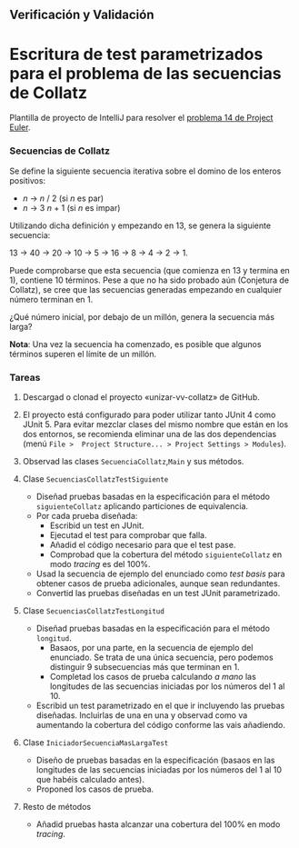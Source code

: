 ## Verificación y Validación
# Escritura de test parametrizados para el problema de las secuencias de Collatz

Plantilla de proyecto de IntelliJ para resolver el 
[problema 14 de Project Euler](https://projecteuler.net/problem=14). 


### Secuencias de Collatz

Se define la siguiente secuencia iterativa sobre el domino de los enteros positivos:

 - _n_ → _n_ / 2   (si _n_ es par)
 - _n_ → 3 _n_ + 1 (si _n_ es impar)
    
Utilizando dicha definición y empezando en 13, se genera la siguiente secuencia:

13 → 40 → 20 → 10 → 5 → 16 → 8 → 4 → 2 → 1.

Puede comprobarse que esta secuencia (que comienza en 13 y termina en 1), contiene
 10 términos. Pese a que no ha sido probado aún (Conjetura de Collatz), se cree
 que las secuencias generadas empezando en cualquier número terminan en 1.

¿Qué número inicial, por debajo de un millón, genera la secuencia más larga?

**Nota**: Una vez la secuencia ha comenzado, es posible que algunos términos
superen el límite de un millón.

### Tareas

 1. Descargad o clonad el proyecto «unizar-vv-collatz» de GitHub.
 2. El proyecto está configurado para poder utilizar tanto JUnit 4 como JUnit 5.
    Para evitar mezclar clases del mismo nombre que están en los dos entornos,
    se recomienda eliminar una de las dos dependencias (menú ``File > 
    Project Structure... > Project Settings > Modules``).
 2. Observad las clases `SecuenciaCollatz`,`Main` y sus métodos.
 3. Clase `SecuenciasCollatzTestSiguiente`
    - Diseñad pruebas basadas en la especificación para el método 
      `siguienteCollatz` aplicando particiones de equivalencia.
    - Por cada prueba diseñada:
        - Escribid un test en JUnit.
        - Ejecutad el test para comprobar que falla.
        - Añadid el código necesario para que el test pase.
        - Comprobad que la cobertura del método `siguienteCollatz` en modo 
          _tracing_ es del 100%.
    - Usad la secuencia de ejemplo del enunciado como _test basis_ para obtener
      casos de prueba adicionales, aunque sean redundantes.  
    - Convertid las pruebas diseñadas en un test JUnit parametrizado.
 
 4. Clase `SecuenciasCollatzTestLongitud`
    - Diseñad pruebas basadas en la especificación para el método 
      `longitud`.
      - Basaos, por una parte, en la secuencia de ejemplo del enunciado. 
        Se trata de una única secuencia, pero podemos distinguir 9 subsecuencias
        más que terminan en 1.
      - Completad los casos de prueba calculando _a mano_ las longitudes de las
        secuencias iniciadas por los números del 1 al 10.
    - Escribid un test parametrizado en el que ir incluyendo las pruebas diseñadas.
      Incluirlas de una en una y observad como va aumentando la cobertura del
      código conforme las vais añadiendo.
      
 5. Clase `IniciadorSecuenciaMasLargaTest`
    - Diseño de pruebas basadas en la especificación (basaos en las longitudes
      de las secuencias iniciadas por los números del 1 al 10 que habéis
      calculado antes).
    - Proponed los casos de prueba.
 
 6. Resto de métodos
    - Añadid pruebas hasta alcanzar una cobertura del 100% en modo _tracing_.